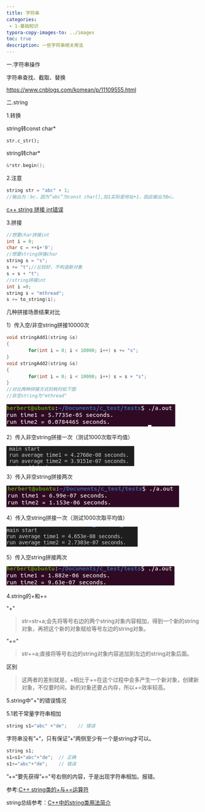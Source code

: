 ```yaml
---
title: 字符串
categories: 
 - 1-基础知识
typora-copy-images-to: ../images
toc: true
description: 一些字符串相关用法
---
```


一.字符串操作

字符串查找、截取、替换

https://www.cnblogs.com/komean/p/11109555.html

二.string

1.转换

string转const char*

```
str.c_str();
```

string转char*

```c++
&*str.begin();
```

2.注意

```c++
string str = "abc" + 1;
//输出为：bc，因为”abc”为const char[],加1实际是地址+1，因此输出为bc。
```

[c++ string 拼接 int错误](https://blog.csdn.net/weixin_30618985/article/details/94873499)

3.拼接

```c++
//想要char拼接int
int i = 0;
char c = ++i+'0';
//想要string拼接char
string s = "s";
s += "t";//比较好，不构造新对象
s = s + "t";
//string拼接int
int i =0;
string s = "mthread";
s += to_string(i);
```

几种拼接场景结果对比

1）传入空/非空string拼接10000次

```c++
void stringAdd1(string &s)
{
        for(int i = 0; i < 10000; i++) s += "s";
}
void stringAdd2(string &s)
{
        for(int i = 0; i < 10000; i++) s = s + "s";
}
//对比两种拼接方式的耗时如下图
//非空string为"mthread"
```

![image-20220304090749872](../images/image-20220304090749872.png)

2）传入非空string拼接一次（测试1000次取平均值）

![image-20220304111902516](../images/image-20220304111902516.png)

3）传入非空string拼接两次

![image-20220304092248937](../images/image-20220304092248937.png)

4）传入空string拼接一次（测试1000次取平均值）

![image-20220304111603789](../images/image-20220304111603789.png)

5）传入空string拼接两次

![image-20220304092417567](../images/image-20220304092417567.png)

4.string的+和+=

"+"

> str=str+a;会先将等号右边的两个string对象内容相加，得到一个新的string对象，再把这个新的对象赋给等号左边的string对象。

"+="

> str+=a;直接将等号右边的string对象内容追加到左边的string对象后面。

区别

> 这两者的差别就是，+相比于+=在这个过程中会多产生一个新对象，创建新对象，不仅要时间，新的对象还要占内存，所以+=效率较高。

5.string中"+"的错误情况

5.1若干常量字符串相加

```c++
string s1="abc" +"de";    // 错误
```

字符串没有”+“，只有保证”+“两侧至少有一个是string才可以。

```c++
string s1;
s1=s1+"abc"+"de";  // 正确
s1+="abc"+"de";	   // 错误
```

”+=“要先获得”+="号右侧的内容，于是出现字符串相加。报错。

参考:[C++ string类的+与+=运算符](https://blog.csdn.net/weixin_43222324/article/details/106814953)



string总结参考：[C++中的string类用法简介](https://blog.csdn.net/liitdar/article/details/80498634)
